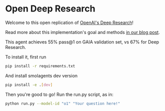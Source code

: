 # Open Deep Research

Welcome to this open replication of [OpenAI's Deep Research](https://openai.com/index/introducing-deep-research/)!

Read more about this implementation's goal and methods [in our blog post](https://huggingface.co/blog/open-deep-research).

This agent achieves 55% pass@1 on GAIA validation set, vs 67% for Deep Research.

To install it, first run
```bash
pip install -r requirements.txt
```

And install smolagents dev version
```bash
pip install -e .[dev]
```

Then you're good to go! Run the run.py script, as in:
```bash
python run.py --model-id "o1" "Your question here!"
```
